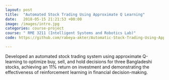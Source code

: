 ```yaml
---
layout: post
title:  "Automated Stock Trading Using Approximate Q Learning"
date:   2018-05-15 21:21:53 +00:00
image: /images/intro.jpg
categories: course-project
course: " RME 3211 (Intelligent Systems and Robotics Lab)"
code: https://github.com/rabeya-akter/Automatic-Stock-Trading-Using-Approximate-Q-Learning

---
```

Developed an automated stock trading system using approximate Q-learning to optimize buy, sell, and hold
decisions for three Bangladeshi stocks, achieving an 11% return on investment and demonstrating the effectiveness
of reinforcement learning in financial decision-making.